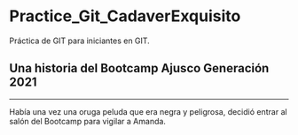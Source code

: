 # Practice_Git_CadaverExquisito
Práctica de GIT para iniciantes en GIT.

## Una historia del Bootcamp Ajusco Generación 2021
---

Había una vez una oruga peluda que era negra y peligrosa, decidió entrar al salón del Bootcamp para vigilar a Amanda.

